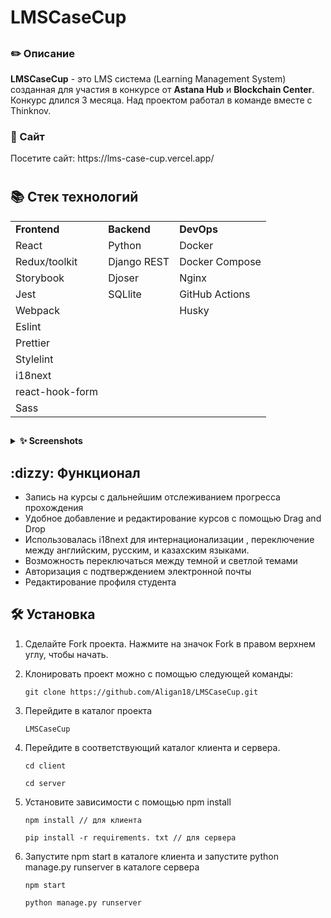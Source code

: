 <summary><h1>LMSCaseCup</h1></summary>
<h2></h2>


<h3>✏️ Описание</h3>
      <strong>LMSCaseCup</strong> - это  LMS система (Learning Management System) созданная  для участия в конкурсе от <strong>Astana Hub</strong> и <strong>Blockchain Center</strong>.  Конкурс  длился  3 месяца. Над проектом работал в команде вместе с Thinknov.

<h3>🎨 Сайт</h3>
Посетите сайт: https://lms-case-cup.vercel.app/

<h1></h1>
<summary><h2>📚 Стек технологий</h2></summary>


<table>
<tr>
<td><strong>Frontend</strong></td>  <td><strong> Backend</strong></td> <td><strong>DevOps</strong></td>
</tr>
<tr>
<td>React</td>  <td> Python</td> <td>Docker</td>
</tr>
<tr>
<td>Redux/toolkit</td>  <td> Django REST </td> <td>Docker Compose</td>
</tr>
<tr>
<td>Storybook</td> <td> Djoser</td> <td>Nginx</td>
</tr>
<tr>
<td>Jest</td>  <td> SQLlite</td> <td>GitHub Actions</td>
</tr>
<tr>
<td>Webpack</td>  <td> </td> <td>Husky</td>
</tr>
<tr>
<td>Eslint</td>  <td> </td> <td></td>
</tr>
<tr>
<td>Prettier</td>  <td> </td><td></td>
</tr>
<tr>
      <td>Stylelint</td>  <td> </td> <td></td>
</tr>
<tr>
      <td>i18next</td>  <td> </td> <td></td>
</tr>
<tr>
      <td>react-hook-form</td>  <td> </td> <td></td>
</tr>
<tr>
      <td>Sass</td>  <td> </td> <td></td>
</tr>
</table> 

<h2></h2>
<details><summary><strong>✨ Screenshots</strong></summary>
| ![Главная страница](/pictures/Главная.jpg "Главная страница") | | :--: | | *Главная страница* |
| ![Курсы](/pictures/Курсы.jpg "Курсы") | | :--: | | *Курсы* |
| ![Страница редактирования ](/pictures/Редактирование.jpg "Страница редактирования") | | :--: | | *Страница редактирования* |
| ![Темная тема](/pictures/Темная_тема.jpg "Темная тема") | | :--: | | *Темная тема* |
| ![Светлая тема](/pictures/Светлая_тема.jpg "Светлая тема") | | :--: | | *Светлая тема* |

</details>
<h2></h2>



<summary><h2>:dizzy: Функционал</h2></summary>

- Запись на курсы с дальнейшим отслеживанием прогресса прохождения 
- Удобное добавление и редактирование курсов с помощью Drag and Drop 
- Использовалась  i18next для интернационализации , переключение между английским, русским, и казахским языками.
- Возможность переключаться между темной и светлой темами 
- Авторизация с подтверждением электронной почты
- Редактирование профиля студента


<h2></h2>
<summary><h2>🛠️ Установка</h2></summary>



1. Сделайте Fork проекта. Нажмите на значок Fork в правом верхнем углу, чтобы начать.

2. Клонировать проект можно с помощью следующей команды:
  
      ~~~
      git clone https://github.com/Aligan18/LMSCaseCup.git
      ~~~

3. Перейдите в каталог проекта

      ~~~
      LMSCaseCup
      ~~~

4. Перейдите в соответствующий каталог клиента и сервера.
      ~~~
      cd client
      ~~~
      ~~~
      cd server
      ~~~
5. Установите зависимости с помощью npm install
      ~~~
      npm install // для клиента 
      ~~~
      ~~~
      pip install -r requirements. txt // для сервера
      ~~~

7. Запустите npm start в каталоге клиента и запустите python manage.py runserver в каталоге сервера
      ~~~
      npm start
      ~~~
      ~~~
      python manage.py runserver  
      ~~~
